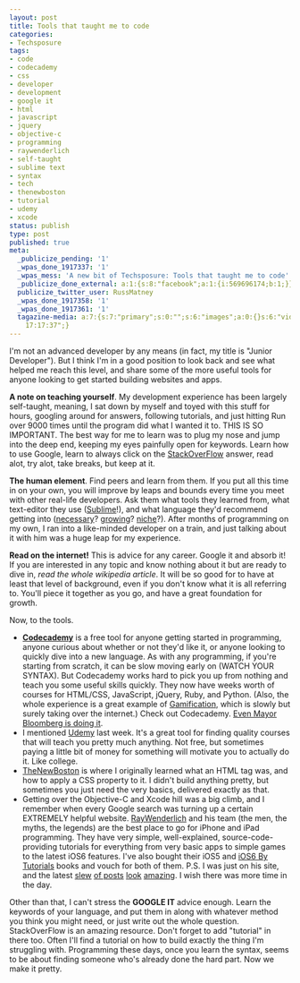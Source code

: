```yaml
---
layout: post
title: Tools that taught me to code
categories:
- Techsposure
tags:
- code
- codecademy
- css
- developer
- development
- google it
- html
- javascript
- jquery
- objective-c
- programming
- raywenderlich
- self-taught
- sublime text
- syntax
- tech
- thenewboston
- tutorial
- udemy
- xcode
status: publish
type: post
published: true
meta:
  _publicize_pending: '1'
  _wpas_done_1917337: '1'
  _wpas_mess: 'A new bit of Techsposure: Tools that taught me to code'
  _publicize_done_external: a:1:{s:8:"facebook";a:1:{i:569696174;b:1;}}
  publicize_twitter_user: RussMatney
  _wpas_done_1917358: '1'
  _wpas_done_1917361: '1'
  tagazine-media: a:7:{s:7:"primary";s:0:"";s:6:"images";a:0:{}s:6:"videos";a:0:{}s:11:"image_count";i:0;s:6:"author";s:8:"35796325";s:7:"blog_id";s:8:"41621342";s:9:"mod_stamp";s:19:"2012-11-10
    17:17:37";}
---
```

I'm not an advanced developer by any means (in fact, my title is "Junior Developer"). But I think I'm in a good position to look back and see what helped me reach this level, and share some of the more useful tools for anyone looking to get started building websites and apps.

<strong>A note on teaching yourself</strong>. My development experience has been largely self-taught, meaning, I sat down by myself and toyed with this stuff for hours, googling around for answers, following tutorials, and just hitting Run over 9000 times until the program did what I wanted it to. THIS IS SO IMPORTANT. The best way for me to learn was to plug my nose and jump into the deep end, keeping my eyes painfully open for keywords. Learn how to use Google, learn to always click on the <a title="StackOverFlow" href="http://stackoverflow.com/" target="_blank">StackOverFlow</a> answer, read alot, try alot, take breaks, but keep at it.

<strong>The human element</strong>. Find peers and learn from them. If you put all this time in on your own, you will improve by leaps and bounds every time you meet with other real-life developers. Ask them what tools they learned from, what text-editor they use (<a title="Sublime Text" href="http://www.sublimetext.com/" target="_blank">Sublime</a>!), and what language they'd recommend getting into (<a title="Wiki Javascript" href="http://en.wikipedia.org/wiki/Javascript" target="_blank">necessary</a>? <a title="Wiki Ruby" href="http://en.wikipedia.org/wiki/Ruby_(programming_language)" target="_blank">growing</a>? <a title="Wiki Objective-C" href="http://en.wikipedia.org/wiki/Objective-c" target="_blank">niche</a>?). After months of programming on my own, I ran into a like-minded developer on a train, and just talking about it with him was a huge leap for my experience.

<strong>Read on the internet!</strong> This is advice for any career. Google it and absorb it! If you are interested in any topic and know nothing about it but are ready to dive in, <em>read the whole wikipedia article</em>. It will be so good for to have at least that level of background, even if you don't know what it is all referring to. You'll piece it together as you go, and have a great foundation for growth.

Now, to the tools.
<ul>
	<li><strong><a title="Codecademy" href="http://www.codecademy.com/#!/exercises/0" target="_blank">Codecademy</a></strong> is a free tool for anyone getting started in programming, anyone curious about whether or not they'd like it, or anyone looking to quickly dive into a new language. As with any programming, if you're starting from scratch, it can be slow moving early on (WATCH YOUR SYNTAX). But Codecademy works hard to pick you up from nothing and teach you some useful skills quickly. They now have weeks worth of courses for HTML/CSS, JavaScript, jQuery, Ruby, and Python. (Also, the whole experience is a great example of <a title="Wiki Gamification" href="http://en.wikipedia.org/wiki/Gamification" target="_blank">Gamification</a>, which is slowly but surely taking over the internet.) Check out Codecademy. <a title="Bloomberg Codecademy" href="http://mashable.com/2012/01/05/bloomberg-codecademy/" target="_blank">Even Mayor Bloomberg is doing it</a>.</li>
	<li>I mentioned <a title="Udemy" href="http://www.udemy.com/" target="_blank">Udemy</a> last week. It's a great tool for finding quality courses that will teach you pretty much anything. Not free, but sometimes paying a little bit of money for something will motivate you to actually do it. Like college.</li>
	<li><a title="The New Boston" href="http://thenewboston.org/tutorials.php" target="_blank">TheNewBoston</a> is where I originally learned what an HTML tag was, and how to apply a CSS property to it. I didn't build anything pretty, but sometimes you just need the very basics, delivered exactly as that.</li>
	<li>Getting over the Objective-C and Xcode hill was a big climb, and I remember when every Google search was turning up a certain EXTREMELY helpful website. <a title="Ray Wenderlich" href="http://www.raywenderlich.com/tutorials" target="_blank">RayWenderlich</a> and his team (the men, the myths, the legends) are the best place to go for iPhone and iPad programming. They have very simple, well-explained, source-code-providing tutorials for everything from very basic apps to simple games to the latest iOS6 features. I've also bought their iOS5 and <a title="iOS6 by Tutorials" href="http://www.raywenderlich.com/store/ios-6-by-tutorials" target="_blank">iOS6 By Tutorials</a> books and vouch for both of them. P.S. I was just on his site, and the latest <a title="Gesture Driven App Like Clear - Ray Wenderlich" href="http://www.raywenderlich.com/21842/how-to-make-a-gesture-driven-to-do-list-app-part-13" target="_blank">slew</a> <a title="Side Scroller - Ray Wenderlich" href="http://www.raywenderlich.com/24155/how-to-make-a-side-scrolling-beat-em-up-game-like-scott-pilgrim-with-cocos2d-part-1" target="_blank">of posts</a> <a title="10 most useful ios libraries - Ray Wenderlich" href="http://www.raywenderlich.com/21987/top-10-most-useful-ios-libraries-to-know-and-love" target="_blank">look</a> <a title="Photoshop for Devs - Ray Wenderlich" href="http://www.raywenderlich.com/23424/photoshop-for-developers-creating-a-custom-uiswitch" target="_blank">amazing</a>. I wish there was more time in the day.</li>
</ul>
Other than that, I can't stress the <b>GOOGLE IT</b> advice enough. Learn the keywords of your language, and put them in along with whatever method you think you might need, or just write out the whole question. StackOverFlow is an amazing resource. Don't forget to add "tutorial" in there too. Often I'll find a tutorial on how to build exactly the thing I'm struggling with. Programming these days, once you learn the syntax, seems to be about finding someone who's already done the hard part. Now we make it pretty.
